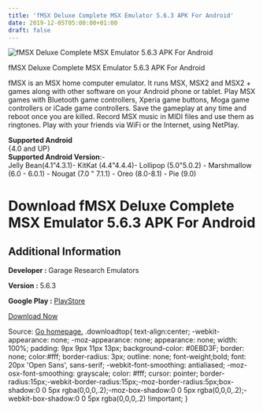 ```yaml
---
title: 'fMSX Deluxe Complete MSX Emulator 5.6.3 APK For Android'
date: 2019-12-05T05:00:00+01:00
draft: false
---
```


![fMSX Deluxe Complete MSX Emulator 5.6.3 APK For Android](https://i2.wp.com/apkhome.net/wp-content/uploads/2019/12/fMSX-Deluxe-Complete-MSX-Emulator-5.6.3.png "fMSX Deluxe Complete MSX Emulator 5.6.3 APK For Android")

  

fMSX Deluxe Complete MSX Emulator 5.6.3 APK For Android

fMSX is an MSX home computer emulator. It runs MSX, MSX2 and MSX2 + games along with other software on your Android phone or tablet. Play MSX games with Bluetooth game controllers, Xperia game buttons, Moga game controllers or iCade game controllers. Save the gameplay at any time and reboot once you are killed. Record MSX music in MIDI files and use them as ringtones. Play with your friends via WiFi or the Internet, using NetPlay.

**Supported Android**  
{4.0 and UP}  
**Supported Android Version**:-  
Jelly Bean(4.1"4.3.1)- KitKat (4.4"4.4.4)- Lollipop (5.0"5.0.2) - Marshmallow (6.0 - 6.0.1) - Nougat (7.0 " 7.1.1) - Oreo (8.0-8.1) - Pie (9.0)

Download fMSX Deluxe Complete MSX Emulator 5.6.3 APK For Android
================================================================

Additional Information
----------------------

**Developer :** Garage Research Emulators

**Version :** 5.6.3

**Google Play :** [PlayStore](https://play.google.com/store/apps/details?id=com.fms.fmsx.deluxe&hl=en)

  

[Download Now](https://store4app.co/post/fmsx-deluxe-complete-msx-emulator-5-6-3-apk-for-android_1575469138)

  
Source: [Go homepage.](https://store4app.co/post/fmsx-deluxe-complete-msx-emulator-5-6-3-apk-for-android_1575469138) .downloadtop{ text-align:center; -webkit-appearance: none; -moz-appearance: none; appearance: none; width: 100%; padding: 9px 9px 11px 13px; background-color: #0EBD3F; border: none; color:#fff; border-radius: 3px; outline: none; font-weight;bold; font: 20px 'Open Sans', sans-serif; -webkit-font-smoothing: antialiased; -moz-osx-font-smoothing: grayscale; color: #fff; cursor: pointer; border-radius:15px;-webkit-border-radius:15px;-moz-border-radius:5px;box-shadow:0 0 5px rgba(0,0,0,.2);-moz-box-shadow:0 0 5px rgba(0,0,0,.2);-webkit-box-shadow:0 0 5px rgba(0,0,0,.2) !important; }